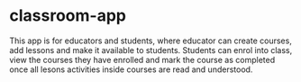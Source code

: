 # classroom-app
This app is for educators and students, where educator can create courses, add lessons and make it available to students. Students can enrol into class, view the courses they have enrolled and mark the course as completed once all lesons activities inside courses are read and understood.
